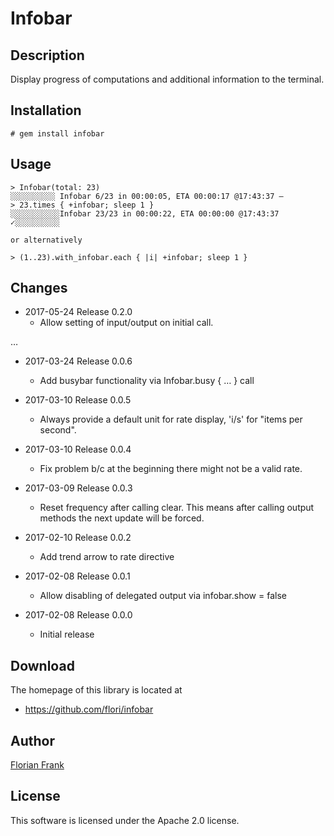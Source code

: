 # Infobar

## Description

Display progress of computations and additional information to the terminal.

## Installation

    # gem install infobar

## Usage

    > Infobar(total: 23)
    ░░░░░░░░░░ Infobar 6/23 in 00:00:05, ETA 00:00:17 @17:43:37 –
    > 23.times { +infobar; sleep 1 }
    ░░░░░░░░░░░Infobar 23/23 in 00:00:22, ETA 00:00:00 @17:43:37 ✓░░░░░░░░░░ 

    or alternatively

    > (1..23).with_infobar.each { |i| +infobar; sleep 1 }

## Changes

* 2017-05-24 Release 0.2.0
  - Allow setting of input/output on initial call.

…

* 2017-03-24 Release 0.0.6
  - Add busybar functionality via Infobar.busy { … } call

* 2017-03-10 Release 0.0.5
  - Always provide a default unit for rate display, 'i/s' for "items per second".

* 2017-03-10 Release 0.0.4
  - Fix problem b/c at the beginning there might not be a valid rate.

* 2017-03-09 Release 0.0.3
  - Reset frequency after calling clear. This means after calling output methods
  the next update will be forced.

* 2017-02-10 Release 0.0.2
  - Add trend arrow to rate directive

* 2017-02-08 Release 0.0.1
  - Allow disabling of delegated output via infobar.show = false

* 2017-02-08 Release 0.0.0
  - Initial release

## Download

The homepage of this library is located at

* https://github.com/flori/infobar

## Author

[Florian Frank](mailto:flori@ping.de)

## License

This software is licensed under the Apache 2.0 license.
